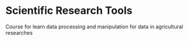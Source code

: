 # Scientific Research Tools

Course for learn data processing and manipulation for data in agricultural researches
